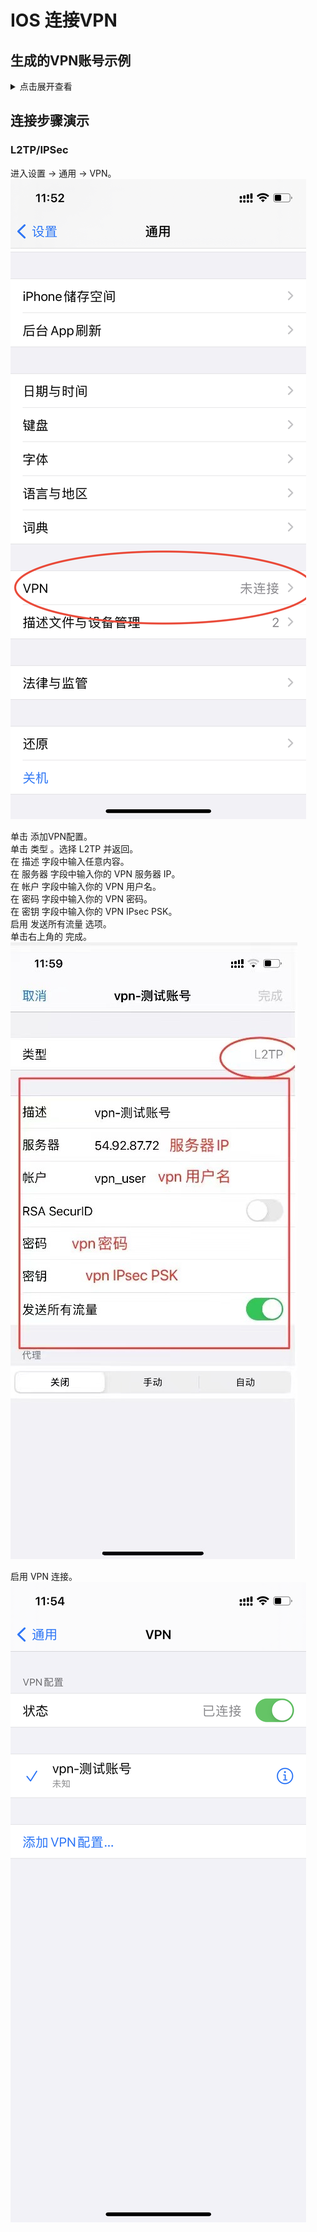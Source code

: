 # IOS 连接VPN

## 生成的VPN账号示例

<details>
<summary>
点击展开查看
</summary>

```text
Trying to auto discover IP of this server...

Starting IPsec service...

================================================

IPsec VPN server is now ready for use!

Connect to your new VPN with these details:

Server IP: 54.92.87.72
IPsec PSK: vpn_user_psk
Username: vpn_user
Password: vpn_user_pwd

Write these down. You'll need them to connect!

VPN client setup: https://vpnsetup.net/clients2

================================================

Setting up IKEv2. This may take a few moments...

================================================

IKEv2 setup successful. Details for IKEv2 mode:

VPN server address: 54.92.87.72
VPN client name: vpnclient

Client configuration is available inside the
Docker container at:
/etc/ipsec.d/vpnclient.p12 (for Windows & Linux)
/etc/ipsec.d/vpnclient.sswan (for Android)
/etc/ipsec.d/vpnclient.mobileconfig (for iOS & macOS)

Next steps: Configure IKEv2 clients. See:
https://vpnsetup.net/clients2

================================================
```
</details>

## 连接步骤演示

### L2TP/IPSec

进入设置 -> 通用 -> VPN。  
![](assets/ios/1.1.jpg)

单击 添加VPN配置。  
单击 类型 。选择 L2TP 并返回。  
在 描述 字段中输入任意内容。  
在 服务器 字段中输入你的 VPN 服务器 IP。  
在 帐户 字段中输入你的 VPN 用户名。  
在 密码 字段中输入你的 VPN 密码。  
在 密钥 字段中输入你的 VPN IPsec PSK。  
启用 发送所有流量 选项。  
单击右上角的 完成。  
![](assets/ios/1.2.png)

启用 VPN 连接。  
![](assets/ios/1.3.PNG)
